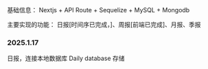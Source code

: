 基础信息：
     Nextjs + API Route + Sequelize + MySQL + Mongodb

主要实现的功能：
    日报[时间序已完成，]、周报[前端已完成]、月报、季报

### 2025.1.17

日报，连接本地数据库 Daily database 存储